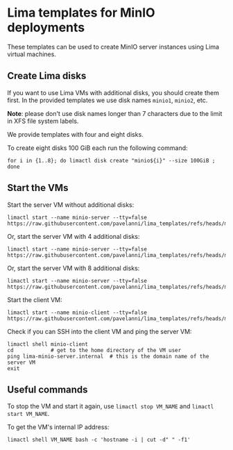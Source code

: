 # Lima templates for MinIO deployments

These templates can be used to create MinIO server instances using Lima virtual machines.

## Create Lima disks

If you want to use Lima VMs with additional disks, you should create them first.
In the provided templates we use disk names `minio1`, `minio2`, etc.

**Note**: please don't use disk names longer than 7 characters due to the limit in XFS file system labels.

We provide templates with four and eight disks.

To create eight disks 100 GiB each run the following command:

```shell
for i in {1..8}; do limactl disk create "minio${i}" --size 100GiB ; done
```

## Start the VMs

Start the server VM without additional disks:

```shell
limactl start --name minio-server --tty=false https://raw.githubusercontent.com/pavelanni/lima_templates/refs/heads/main/minio_ubuntu.yaml
```

Or, start the server VM with 4 additional disks:

```shell
limactl start --name minio-server --tty=false https://raw.githubusercontent.com/pavelanni/lima_templates/refs/heads/main/minio_ubuntu_4disks.yaml
```

Or, start the server VM with 8 additional disks:

```shell
limactl start --name minio-server --tty=false https://raw.githubusercontent.com/pavelanni/lima_templates/refs/heads/main/minio_ubuntu_8disks.yaml
```

Start the client VM:

```shell
limactl start --name minio-client --tty=false https://raw.githubusercontent.com/pavelanni/lima_templates/refs/heads/main/minio_ubuntu.yaml
```

Check if you can SSH into the client VM and ping the server VM:

```shell
limactl shell minio-client
cd            # get to the home directory of the VM user
ping lima-minio-server.internal  # this is the domain name of the server VM
exit
```

## Useful commands

To stop the VM and start it again, use `limactl stop VM_NAME` and `limactl start VM_NAME`.

To get the VM's internal IP address:

```shell
limactl shell VM_NAME bash -c 'hostname -i | cut -d" " -f1'
```

